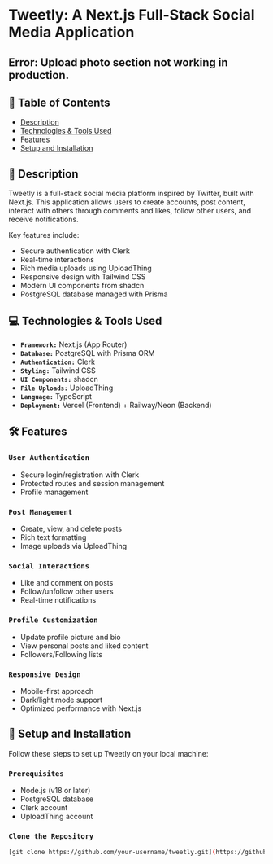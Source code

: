 # Tweetly: A Next.js Full-Stack Social Media Application

## Error: Upload photo section not working in production.

## 📑 Table of Contents

- [Description](#-description)
- [Technologies & Tools Used](#-technologies--tools-used)
- [Features](#-features)
- [Setup and Installation](#-setup-and-installation)

## 📄 Description

Tweetly is a full-stack social media platform inspired by Twitter, built with Next.js. This application allows users to create accounts, post content, interact with others through comments and likes, follow other users, and receive notifications. 

Key features include:
- Secure authentication with Clerk
- Real-time interactions
- Rich media uploads using UploadThing
- Responsive design with Tailwind CSS
- Modern UI components from shadcn
- PostgreSQL database managed with Prisma

## 💻 Technologies & Tools Used

- **`Framework:`** Next.js (App Router)
- **`Database:`** PostgreSQL with Prisma ORM
- **`Authentication:`** Clerk
- **`Styling:`** Tailwind CSS
- **`UI Components:`** shadcn
- **`File Uploads:`** UploadThing
- **`Language:`** TypeScript
- **`Deployment:`** Vercel (Frontend) + Railway/Neon (Backend)

## 🛠 Features

### `User Authentication`

- Secure login/registration with Clerk
- Protected routes and session management
- Profile management

### `Post Management`

- Create, view, and delete posts
- Rich text formatting
- Image uploads via UploadThing

### `Social Interactions`

- Like and comment on posts
- Follow/unfollow other users
- Real-time notifications

### `Profile Customization`

- Update profile picture and bio
- View personal posts and liked content
- Followers/Following lists

### `Responsive Design`

- Mobile-first approach
- Dark/light mode support
- Optimized performance with Next.js

## 🚀 Setup and Installation

Follow these steps to set up Tweetly on your local machine:

### `Prerequisites`

- Node.js (v18 or later)
- PostgreSQL database
- Clerk account
- UploadThing account

### `Clone the Repository`

```bash
[git clone https://github.com/your-username/tweetly.git](https://github.com/Mohosin999/FullStack-Social-Media-App-Next.js.git)
